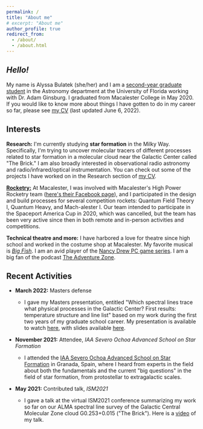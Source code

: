 ```yaml
---
permalink: /
title: "About me"
# excerpt: "About me"
author_profile: true
redirect_from: 
  - /about/
  - /about.html
---
```


*Hello!*
------
My name is Alyssa Bulatek (she/her) and I am a [second-year graduate student](https://astro.ufl.edu/directory/alyssa-bulatek/) in the Astronomy department at the University of Florida working with Dr. Adam Ginsburg. I graduated from Macalester College in May 2020. If you would like to know more about things I have gotten to do in my career so far, please see [my CV](https://abulatek.github.io/cv/) (last updated June 6, 2022).

Interests
------
**Research:** I'm currently studying **star formation** in the Milky Way. Specifically, I'm trying to uncover molecular tracers of different processes related to star formation in a molecular cloud near the Galactic Center called "The Brick." I am also broadly interested in observational radio astronomy and radio/infrared/optical instrumentation. You can check out some of the projects I have worked on in the Research section of [my CV](https://abulatek.github.io/files/abulatek_CV.pdf). 

[**Rocketry:**](https://abulatek.github.io/hobbies/) At Macalester, I was involved with Macalester's High Power Rocketry team ([here's their Facebook page](https://www.facebook.com/MacRocketry)), and I participated in the design and build processes for several competition rockets: Quantum Field Theory I, Quantum Heavy, and Mach-alester I. Our team intended to participate in the Spaceport America Cup in 2020, which was cancelled, but the team has been very active since then in both remote and in-person activities and competitions.

**Technical theatre and more:** I have harbored a love for theatre since high school and worked in the costume shop at Macalester. My favorite musical is [*Big Fish*](https://www.theatricalrights.com/show/big-fish/). I am an avid player of the [Nancy Drew PC game series](https://www.herinteractive.com/shop-games/all-games/). I am a big fan of the podcast [The Adventure Zone](https://maximumfun.org/podcasts/adventure-zone/). 

Recent Activities
------
- **March 2022:** Masters defense
  - I gave my Masters presentation, entitled "Which spectral lines trace what physical processes in the Galactic Center? First results: temperature structure and line list" based on my work during the first two years of my graduate school career. My presentation is available to watch [here](https://youtu.be/aE_JxJB21Wg), with slides available [here](https://abulatek.github.io/files/masters.pdf).

- **November 2021:** Attendee, *IAA Severo Ochoa Advanced School on Star Formation*
  - I attended the [IAA Severo Ochoa Advanced School on Star Formation](https://www.granadacongresos.com/starform) in Granada, Spain, where I heard from experts in the field about both the fundamentals and the current "big questions" in the field of star formation, from protostellar to extragalactic scales.

- **May 2021:** Contributed talk, *ISM2021*
  - I gave a talk at the virtual ISM2021 conference summarizing my work so far on our ALMA spectral line survey of the Galactic Central Molecular Zone cloud G0.253+0.015 ("The Brick"). Here is a [video](https://youtu.be/kj7t0HyJ-cU) of my talk.